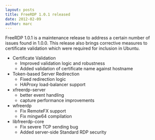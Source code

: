```yaml
---
layout: posts
title: FreeRDP 1.0.1 released
date: 2012-02-09
author: marc
---
```


FreeRDP 1.0.1 is a maintenance release to address a certain number of issues found in 1.0.0. This release also brings corrective measures to certificate validation which were required for inclusion in Ubuntu.

* Certificate Validation
  * Improved validation logic and robustness
  * Added validation of certificate name against hostname
* Token-based Server Redirection
  * Fixed redirection logic
  * HAProxy load-balancer support
* xfreerdp-server
  * better event handling
  * capture performance improvements
* wfreerdp
  * Fix RemoteFX support
  * Fix mingw64 compilation
* libfreerdp-core
  * Fix severe TCP sending bug
  * Added server-side Standard RDP security
